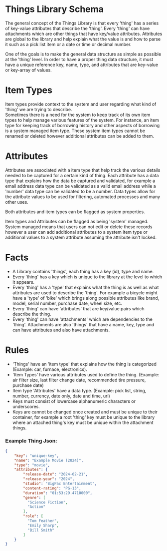 # Things Library Schema

The general concept of the Things Library is that every 'thing' has a series of key-value attributes that describe the 'thing'.
Every 'thing' can have attachments which are other things that have key/value attributes. Attributes are global to the library and help explain what the value is and how to parse it such as a pick list item or a date or time or decimal number.

One of the goals is to make the general data structure as simple as possible at the 'thing' level. In order to have a proper thing data structure, it must have a unique reference key, name, type, and attributes that are key-value or key-array of values.

# Item Types

Item types provide context to the system and user regarding what kind of 'thing' we are trying to describe.  
Sometimes there is a need for the system to keep track of its own item types to help manage various features of the system.
For instance, an item type for keeping track of borrowing history and other aspects of borrowing is a system managed item type.
These system item types cannot be renamed or deleted however additional attributes can be added to them.

# Attributes

Attributes are associated with a item type that help track the various details needed to be captured for a certain kind of thing.
Each attribute has a data type that explains how the data be captured and validated, for example a email address data type can be validated as a valid email address while a 'number' data type can be validated to be a number. 
Data types allow for the attribute values to be used for filtering, automated processes and many other uses.

Both attributes and item types can be flagged as system properties.

Item types and Attributes can be flagged as being 'system' managed.  System managed means that users can not edit or delete these records however a user can add additional attributes to a system item type or additional values to a system attribute assuming the attribute isn't locked.

# Facts

* A Library contains 'things', each thing has a key (id), type and name.  
* Every 'thing' has a key which is unique to the library at the level to which it appears.
* Every 'thing' has a 'type' that explains what the thing is as well as what attributes are used to describe the 'thing'.  For example a bicycle might have a 'type' of 'bike' which brings along possible attributes like brand, model, serial number, purchase date, wheel size, etc.
* Every 'thing' can have 'attributes' that are key/value pairs which describe the thing.
* Every 'thing' can have 'attachments' which are dependencies to the 'thing'.  Attachments are also 'things' that have a name, key, type and can have attributes and also have attachments.

# Rules

* 'Things' have an 'item type' that explains how the thing is categorized (Example: car, furnace, electronics).
* 'Item Types' have various attributes used to define the thing. (Example: air filter size, last filter change date, recommended tire pressure, purchase date)
* Item type 'Attributes' have a data type. (Example: pick list, string, number, currency, date only, date and time, url)
* Keys must consist of lowercase alphanumeric characters or underscores.
* Keys are cannot be changed once created and must be unique to their container, for example a root 'thing' key must be unique to the library where an attached thing's key must be unique within the attachment things.


### Example Thing Json:
```json
{
    "key": "unique-key",
    "name": "Example Movie (2024)",
    "type": "movie",
    "attributes": {
        "release-date": "2024-02-21",
        "release-year": "2024",
        "studio": "BigPac Entertainment",
        "content-rating": "PG-13",
        "duration": "01:53:29.4710000",
        "genre": [
          "Science Fiction",
          "Action"
        ],        
        "role": [
          "Tom Feather",
          "Emily Sharp",
          "Bill Smith"
        ]
    }
}
```
